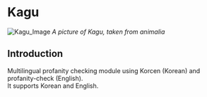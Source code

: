 # Kagu
![Kagu_Image](https://r2.easyimg.io/je8193hmx/img_6187.webp)
*A picture of Kagu, taken from animalia*
## Introduction
Multilingual profanity checking module using Korcen (Korean) and profanity-check (English).<br>
It supports Korean and English.
